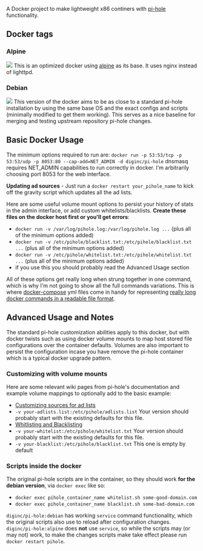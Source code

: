 A Docker project to make lightweight x86 continers with [pi-hole](https://pi-hole.net) functionality.  

## Docker tags

### Alpine

[![](https://badge.imagelayers.io/diginc/pi-hole:alpine.svg)](https://imagelayers.io/?images=diginc/pi-hole:alpine 'Get your own badge on imagelayers.io')
This is an optimized docker using [alpine](https://hub.docker.com/_/alpine/) as its base.  It uses nginx instead of lighttpd.

### Debian

[![](https://badge.imagelayers.io/diginc/pi-hole:debian.svg)](https://imagelayers.io/?images=diginc/pi-hole:debian 'Get your own badge on imagelayers.io')
This version of the docker aims to be as close to a standard pi-hole installation by using the same base OS and the exact configs and scripts (minimally modified to get them working).  This serves as a nice baseline for merging and testing upstream repository pi-hole changes.

## Basic Docker Usage

The minimum options required to run are:
`docker run -p 53:53/tcp -p 53:53/udp -p 8053:80 --cap-add=NET_ADMIN -d diginc/pi-hole`
dnsmasq requires NET_ADMIN capabilities to run correctly in docker.  I'm arbitrarily choosing port 8053 for the web interface.

**Updating ad sources** - Just run a `docker restart your_pihole_name` to kick off the gravity script which updates all the ad lists.

Here are some useful volume mount options to persist your history of stats in the admin interface, or add custom whitelists/blacklists.  **Create these files on the docker host first or you'll get errors**:

* `docker run -v /var/log/pihole.log:/var/log/pihole.log ...` (plus all of the minimum options added)
* `docker run -v /etc/pihole/blacklist.txt:/etc/pihole/blacklist.txt ...` (plus all of the minimum options added)
* `docker run -v /etc/pihole/whitelist.txt:/etc/pihole/whitelist.txt ...` (plus all of the minimum options added)
 * if you use this you should probably read the Advanced Usage section

All of these options get really long when strung together in one command, which is why I'm not going to show all the full commands variations.  This is where [docker-compose](https://docs.docker.com/compose/install/) yml files come in handy for representing [really long docker commands in a readable file format](https://github.com/diginc/docker-pi-hole/blob/master/doco-example.yml).


## Advanced Usage and Notes

The standard pi-hole customization abilities apply to this docker, but with docker twists such as using docker volume mounts to map host stored file configurations over the container defaults.  Volumes are also important to persist the configuration incase you have remove the pi-hole container which is a typical docker upgrade pattern.

### Customizing with volume mounts

Here are some relevant wiki pages from pi-hole's documentation and example volume mappings to optionally add to the basic example:

* [Customizing sources for ad lists](https://github.com/pi-hole/pi-hole/wiki/Customising-sources-for-ad-lists)
 * `-v your-adlists.list:/etc/pihole/adlists.list` Your version should probably start with the existing defaults for this file.
* [Whitlisting and Blacklisting](https://github.com/pi-hole/pi-hole/wiki/Whitelisting-and-Blacklisting)
 * `-v your-whitelist:/etc/pihole/whitelist.txt` Your version should probably start with the existing defaults for this file.
 * `-v your-blacklist:/etc/pihole/blacklist.txt` This one is empty by default

### Scripts inside the docker

The original pi-hole scripts are in the container, so they should work **for the debian version**, via `docker exec` like so:

* `docker exec pihole_container_name whitelist.sh some-good-domain.com`
* `docker exec pihole_container_name blacklist.sh some-bad-domain.com`

`diginc/pi-hole:debian` has working `service` command functionality, which the original scripts also use to reload after configuration changes. `diginc/pi-hole:alpine` does **not** use `service`, so while the scripts may (or may not) work, to make the changes scripts make take effect please run `docker restart pihole`.
